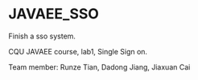 # JAVAEE_SSO

Finish a sso system.

CQU JAVAEE course, lab1, Single Sign on.

Team member:  Runze Tian, Dadong Jiang, Jiaxuan Cai


